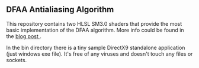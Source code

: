 ## DFAA Antialiasing Algorithm

This repository contains two HLSL SM3.0 shaders that provide the most basic
implementation of the DFAA algorithm. More info could be found in the 
[blog post ](http://alexpolt.github.io/dfaa.html).

In the bin directory there is a tiny sample DirectX9 standalone application 
(just windows exe file). It's free of any viruses and doesn't touch any files or sockets.

